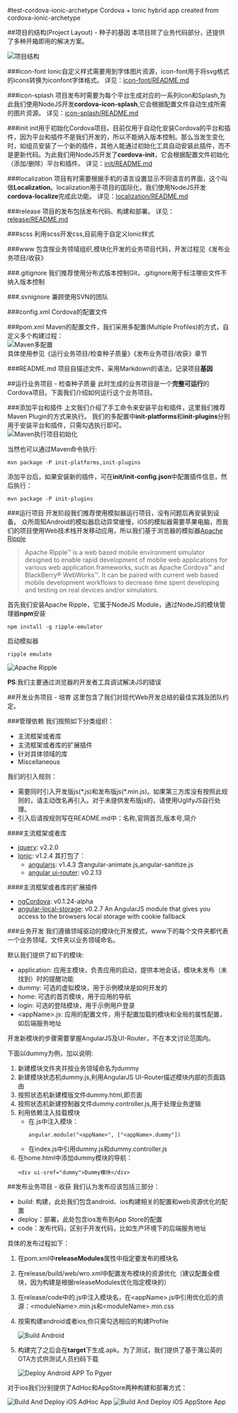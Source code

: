 #test-cordova-ionic-archetype
Cordova + Ionic hybrid app created from cordova-ionic-archetype


##项目的结构(Project Layout) - 种子的基因
本项目除了业务代码部分，还提供了多种开箱即用的解决方案。

![项目结构](http://zhoujianhui.bitbucket.org/cordova/cordova-ionic-archetype-layout.png)

###icon-font
Ionic自定义样式需要用到字体图片资源，icon-font用于将svg格式的icons转换为iconfont字体格式。
详见：[icon-font/README.md](icon-font/README.md)

###icon-splash
项目发布时需要为每个平台生成对应的一系列Icon和Splash,为此我们使用NodeJS开发**cordova-icon-splash**,它会根据配置文件自动生成所需的图片资源。
详见：[icon-splash/README.md](icon-splash/README.md)

###init
init用于初始化Cordova项目。目前仅用于自动化安装Cordova的平台和插件，因为平台和插件不是我们开发的，所以不能纳入版本控制。那么当发生变化时，如组员安装了一个新的插件，其他人能通过初始化工具自动安装此插件，而不是更新代码。为此我们用NodeJS开发了**cordova-init**，它会根据配置文件初始化（添加/删除）平台和插件。
详见：[init/README.md](init/README.md)

###localization
项目有时需要根据手机的语言设置显示不同语言的界面，这个叫做**Localization**。localization用于项目的国际化，我们使用NodeJS开发**cordova-localize**完成此功能。
详见：[localization/README.md](localization/README.md)

###release
项目的发布包括发布代码、构建和部署。
详见：[release/README.md](release/README.md)

###scss
利用scss开发css,目前用于自定义Ionic样式

###www
包含按业务领域组织,模块化开发的业务项目代码，开发过程见《发布业务项目/收获》

###.gitignore
我们推荐使用分布式版本控制Git，.gitignore用于标注哪些文件不纳入版本控制

###.svnignore
兼顾使用SVN的团队

###config.xml
Cordova的配置文件

###pom.xml
Maven的配置文件，我们采用多配置(Multiple Profiles)的方式，自定义多个构建过程：  
![Maven多配置](http://zhoujianhui.bitbucket.org/cordova/cordova-ionic-archetype-multiple-profiles.png)    
具体使用参见《运行业务项目/检查种子质量》《发布业务项目/收获》章节

###README.md
项目自描述文件，采用Markdown的语法，记录项目**基因**


##运行业务项目 - 检查种子质量
此时生成的业务项目是一个**完整可运行**的Cordova项目。下面我们介绍如何运行这个业务项目。

###添加平台和插件
上文我们介绍了手工命令来安装平台和插件，这里我们推荐Maven Plugin的方式来执行。
我们的多配置中**init-platforms**和**init-plugins**分别用于安装平台和插件，只需勾选执行即可。  
![Maven执行项目初始化](http://zhoujianhui.bitbucket.org/cordova/cordova-ionic-archetype-init.png)   

当然也可以通过Maven命令执行:
```
mvn package -P init-platforms,init-plugins
```

添加平台后，如果安装新的插件，可在**init/init-config.json**中配置插件信息，然后执行：
```
mvn package -P init-plugins
```

###运行项目
开发阶段我们推荐使用模拟器运行项目，没有问题后再安装到设备。
众所周知Android的模拟器启动异常缓慢，iOS的模拟器需要苹果电脑，而我们的项目使用Web技术栈开发移动应用，所以我们基于浏览器的模拟器[Apache Ripple](http://ripple.incubator.apache.org)
>Apache Ripple™ is a web based mobile environment simulator designed to enable rapid development of mobile web applications for various web application frameworks, such as Apache Cordova™ and BlackBerry® WebWorks™. 
>It can be paired with current web based mobile development workflows to decrease time spent developing and testing on real devices and/or simulators.

首先我们安装Apache Ripple，它属于NodeJS Module，通过NodeJS的模块管理器**npm**安装
```
npm install -g ripple-emulator
```

启动模拟器
```
ripple emulate
``` 
![Apache Ripple](http://zhoujianhui.bitbucket.org/cordova/cordova-ionic-archetype-ripple.png) 

**PS**:我们主要通过浏览器的开发者工具调试解决JS的错误


##开发业务项目 - 培育
这里包含了我们对现代Web开发总结的最佳实践及团队约定。

###管理依赖
我们按照如下分类组织：
- 主流框架或者库
- 主流框架或者库的扩展插件
- 针对具体领域的库
- Miscellaneous

我们的引入规则：
- 需要同时引入开发版js(\*.js)和发布版js(\*.min.js)。如果第三方库没有按照此规则的，请主动改名再引入。对于未提供发布版js的，请使用UglifyJS自行处理。
- 引入后请按规则写在README.md中：名称,官网首页,版本号,简介

####主流框架或者库
- [jquery](http://jquery.com): v2.2.0
- [Ionic](http://ionicframework.com): v1.2.4 其打包了：
    - [angularjs](https://angularjs.org/): v1.4.3 含angular-animate.js,angular-sanitize.js
    - [angular ui-router](https://github.com/angular-ui/ui-router): v0.2.13

####主流框架或者库的扩展插件
- [ngCordova](http://ngcordova.com/): v0.1.24-alpha
- [angular-local-storage](https://github.com/grevory/angular-local-storage): v0.2.7 An AngularJS module that gives you access to the browsers local storage with cookie fallback

###业务开发
我们遵循领域驱动的模块化开发模式，www下的每个文件夹都代表一个业务领域，文件夹以业务领域命名。

默认我们提供了如下的模块: 
- application: 应用主模块，负责应用的启动，提供本地会话，模块未发布（未找到）时的提醒功能
- dummy: 可选的虚拟模块，用于示例模块是如何开发的
- home: 可选的首页模块，用于应用的导航
- login: 可选的登陆模块，用于示例用户登录
- \<appName\>.js: 应用的配置文件，用于配置加载的模块和全局的属性配置，如后端服务地址

开发新模块的步骤需要掌握AngularJS及UI-Router，不在本文讨论范围内。

下面以dummy为例，加以说明: 

1. 新建模块文件夹并按业务领域命名为dummy
2. 新建模块状态机dummy.js,利用AngularJS UI-Router描述模块内部的页面路由
3. 按照状态机新建模版文件dummy.html,即页面
4. 按照状态机新建控制器文件dummy.controller.js,用于处理业务逻辑
5. 利用依赖注入挂载模块
    * 在<appName>.js中注入模块：
      ```
      angular.module("<appName>", ["<appName>.dummy"])
      ```
    * 在index.js中引用dummy.js和dummy.controller.js
6. 在home.html中添加dummy模块的导航： 
   ```
   <div ui-sref="dummy">Dummy模块</div>
   ```


##发布业务项目 - 收获
我们认为发布应该包括三部分：
- build: 构建，此处我们包含android、ios构建相关的配置和web资源优化的配置
- deploy：部署，此处包含ios发布到App Store的配置
- code：发布代码，区别于开发代码，比如生产环境下的后端服务地址

具体的发布过程如下：

1. 在pom.xml中**releaseModules**属性中指定要发布的模块名
2. 在release/build/web/wro.xml中配置发布模块的资源优化（建议配置全模块，因为构建是根据releaseModules优化指定模块的）
3. 在release/code中的<appName>.js中注入模块名，在\<appName\>.js中引用优化后的资源：\<moduleName\>.min.js和\<moduleName\>.min.css
4. 按需构建android或者ios,你只需勾选相应的构建Profile

   ![Build Android](http://zhoujianhui.bitbucket.org/cordova/cordova-ionic-archetype-build-android.png)
5. 构建完了之后会在**target**下生成<appName>.apk。为了测试，我们提供了基于蒲公英的OTA方式供测试人员扫码下载

   ![Deploy Android APP To Pgyer](http://zhoujianhui.bitbucket.org/cordova/cordova-ionic-archetype-deploy-android-app-to-pgyer.png)

对于ios我们分别提供了AdHoc和AppStore两种构建和部署方式：

![Build And Deploy iOS AdHoc App](http://zhoujianhui.bitbucket.org/cordova/cordova-ionic-archetype-build-and-deploy-ios-adhoc-app.png)                    ![Build And Deploy iOS AppStore App](http://zhoujianhui.bitbucket.org/cordova/cordova-ionic-archetype-build-and-deploy-ios-appstore-app.png)
